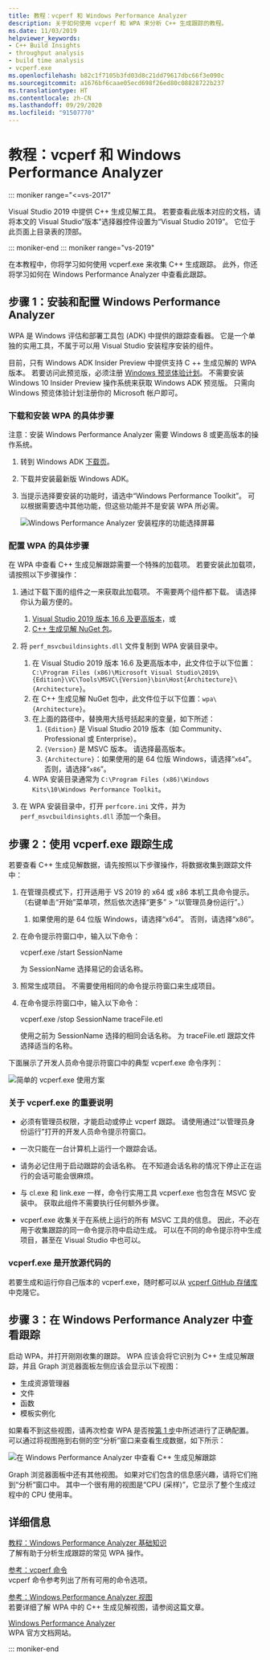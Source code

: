 ```yaml
---
title: 教程：vcperf 和 Windows Performance Analyzer
description: 关于如何使用 vcperf 和 WPA 来分析 C++ 生成跟踪的教程。
ms.date: 11/03/2019
helpviewer_keywords:
- C++ Build Insights
- throughput analysis
- build time analysis
- vcperf.exe
ms.openlocfilehash: b82c1f7105b3fd03d8c21dd79617dbc66f3e090c
ms.sourcegitcommit: a1676bf6caae05ecd698f26ed80c08828722b237
ms.translationtype: HT
ms.contentlocale: zh-CN
ms.lasthandoff: 09/29/2020
ms.locfileid: "91507770"
---
```

# <a name="tutorial-vcperf-and-windows-performance-analyzer"></a>教程：vcperf 和 Windows Performance Analyzer

::: moniker range="<=vs-2017"

Visual Studio 2019 中提供 C++ 生成见解工具。 若要查看此版本对应的文档，请将本文的 Visual Studio“版本”选择器控件设置为“Visual Studio 2019”。 它位于此页面上目录表的顶部。

::: moniker-end
::: moniker range="vs-2019"

在本教程中，你将学习如何使用 vcperf.exe 来收集 C++ 生成跟踪。 此外，你还将学习如何在 Windows Performance Analyzer 中查看此跟踪。

## <a name="step-1-install-and-configure-windows-performance-analyzer"></a>步骤 1：安装和配置 Windows Performance Analyzer

WPA 是 Windows 评估和部署工具包 (ADK) 中提供的跟踪查看器。 它是一个单独的实用工具，不属于可以用 Visual Studio 安装程序安装的组件。

目前，只有 Windows ADK Insider Preview 中提供支持 C ++ 生成见解的 WPA 版本。 若要访问此预览版，必须注册 [Windows 预览体验计划](https://insider.windows.com)。 不需要安装 Windows 10 Insider Preview 操作系统来获取 Windows ADK 预览版。 只需向 Windows 预览体验计划注册你的 Microsoft 帐户即可。

### <a name="to-download-and-install-wpa"></a>下载和安装 WPA 的具体步骤

注意：安装 Windows Performance Analyzer 需要 Windows 8 或更高版本的操作系统。

1. 转到 Windows ADK [下载页](/windows-hardware/get-started/adk-install)。

1. 下载并安装最新版 Windows ADK。

1. 当提示选择要安装的功能时，请选中“Windows Performance Toolkit”。 可以根据需要选中其他功能，但这些功能并不是安装 WPA 所必需。

   ![Windows Performance Analyzer 安装程序的功能选择屏幕](media/wpa-installation.png)

### <a name="to-configure-wpa"></a><a name="configuration-steps"></a> 配置 WPA 的具体步骤

在 WPA 中查看 C++ 生成见解跟踪需要一个特殊的加载项。 若要安装此加载项，请按照以下步骤操作：

1. 通过下载下面的组件之一来获取此加载项。 不需要两个组件都下载。 请选择你认为最方便的。
    1. [Visual Studio 2019 版本 16.6 及更高版本](https://visualstudio.microsoft.com/downloads/)，或
    1. [C++ 生成见解 NuGet 包](https://www.nuget.org/packages/Microsoft.Cpp.BuildInsights/)。

1. 将 `perf_msvcbuildinsights.dll` 文件复制到 WPA 安装目录中。
    1. 在 Visual Studio 2019 版本 16.6 及更高版本中，此文件位于以下位置：`C:\Program Files (x86)\Microsoft Visual Studio\2019\{Edition}\VC\Tools\MSVC\{Version}\bin\Host{Architecture}\{Architecture}`。
    1. 在 C++ 生成见解 NuGet 包中，此文件位于以下位置：`wpa\{Architecture}`。
    1. 在上面的路径中，替换用大括号括起来的变量，如下所述：
        1. `{Edition}` 是 Visual Studio 2019 版本（如 Community、Professional 或 Enterprise）。
        1. `{Version}` 是 MSVC 版本。 请选择最高版本。
        1. `{Architecture}`：如果使用的是 64 位版 Windows，请选择“`x64`”。 否则，请选择“`x86`”。
    1. WPA 安装目录通常为 `C:\Program Files (x86)\Windows Kits\10\Windows Performance Toolkit`。

1. 在 WPA 安装目录中，打开 `perfcore.ini` 文件，并为 `perf_msvcbuildinsights.dll` 添加一个条目。

## <a name="step-2-trace-your-build-with-vcperfexe"></a>步骤 2：使用 vcperf.exe 跟踪生成

若要查看 C++ 生成见解数据，请先按照以下步骤操作，将数据收集到跟踪文件中：

1. 在管理员模式下，打开适用于 VS 2019 的 x64 或 x86 本机工具命令提示。 （右键单击“开始”菜单项，然后依次选择“更多” > “以管理员身份运行”。）
    1. 如果使用的是 64 位版 Windows，请选择“x64”。 否则，请选择“x86”。

1. 在命令提示符窗口中，输入以下命令：

   vcperf.exe /start SessionName

   为 SessionName 选择易记的会话名称。

1. 照常生成项目。 不需要使用相同的命令提示符窗口来生成项目。

1. 在命令提示符窗口中，输入以下命令：

   vcperf.exe /stop SessionName traceFile.etl 

   使用之前为 SessionName 选择的相同会话名称。 为 traceFile.etl 跟踪文件选择适当的名称。

下面展示了开发人员命令提示符窗口中的典型 vcperf.exe 命令序列：

![简单的 vcperf.exe 使用方案](media/vcperf-simple-usage.png)

### <a name="important-notes-about-vcperfexe"></a>关于 vcperf.exe 的重要说明

- 必须有管理员权限，才能启动或停止 vcperf 跟踪。 请使用通过“以管理员身份运行”打开的开发人员命令提示符窗口。

- 一次只能在一台计算机上运行一个跟踪会话。

- 请务必记住用于启动跟踪的会话名称。 在不知道会话名称的情况下停止正在运行的会话可能会很麻烦。

- 与 cl.exe 和 link.exe 一样，命令行实用工具 vcperf.exe 也包含在 MSVC 安装中。 获取此组件不需要执行任何额外步骤。

- vcperf.exe 收集关于在系统上运行的所有 MSVC 工具的信息。 因此，不必在用于收集跟踪的同一命令提示符中启动生成。 可以在不同的命令提示符中生成项目，甚至在 Visual Studio 中也可以。

### <a name="vcperfexe-is-open-source"></a>vcperf.exe 是开放源代码的

若要生成和运行你自己版本的 vcperf.exe，随时都可以从 [vcperf GitHub 存储库](https://github.com/microsoft/vcperf)中克隆它。

## <a name="step-3-view-your-trace-in-windows-performance-analyzer"></a>步骤 3：在 Windows Performance Analyzer 中查看跟踪

启动 WPA，并打开刚刚收集的跟踪。 WPA 应该会将它识别为 C++ 生成见解跟踪，并且 Graph 浏览器面板左侧应该会显示以下视图：

- 生成资源管理器
- 文件
- 函数
- 模板实例化

如果看不到这些视图，请再次检查 WPA 是否按[第 1 步](#configuration-steps)中所述进行了正确配置。 可以通过将视图拖到右侧的空“分析”窗口来查看生成数据，如下所示：

![在 Windows Performance Analyzer 中查看 C++ 生成见解跟踪](media/wpa-viewing-trace.gif)

Graph 浏览器面板中还有其他视图。 如果对它们包含的信息感兴趣，请将它们拖到“分析”窗口中。 其中一个很有用的视图是“CPU (采样)”，它显示了整个生成过程中的 CPU 使用率。

## <a name="more-information"></a>详细信息

[教程：Windows Performance Analyzer 基础知识](wpa-basics.md)\
了解有助于分析生成跟踪的常见 WPA 操作。

[参考：vcperf 命令](../reference/vcperf-commands.md)\
vcperf 命令参考列出了所有可用的命令选项。

[参考：Windows Performance Analyzer 视图](../reference/wpa-views.md)\
若要详细了解 WPA 中的 C++ 生成见解视图，请参阅这篇文章。

[Windows Performance Analyzer](/windows-hardware/test/wpt/windows-performance-analyzer)\
WPA 官方文档网站。

::: moniker-end
